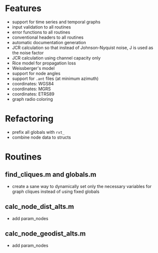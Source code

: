 # Features
- support for time series and temporal graphs
- input validation to all routines
- error functions to all routines
- conventional headers to all routines
- automatic documentation generation
- JCR calculation so that instead of Johnson-Nyquist noise, J is used as the noise factor
- JCR calculation using channel capacity only
- Rice model for propagation loss
- Weissberger's model
- support for node angles
- support for `.ant` files (at minimum azimuth)
- coordinates: WGS84
- coordinates: MGRS
- coordinates: ETRS89
- graph radio coloring

# Refactoring
- prefix all globals with `rxt_`
- combine node data to structs

# Routines

## find_cliques.m and globals.m
- create a sane way to dynamically set only the necessary variables for graph cliques instead of using fixed globals

## calc_node_dist_alts.m
- add param_nodes

## calc_node_geodist_alts.m
- add param_nodes